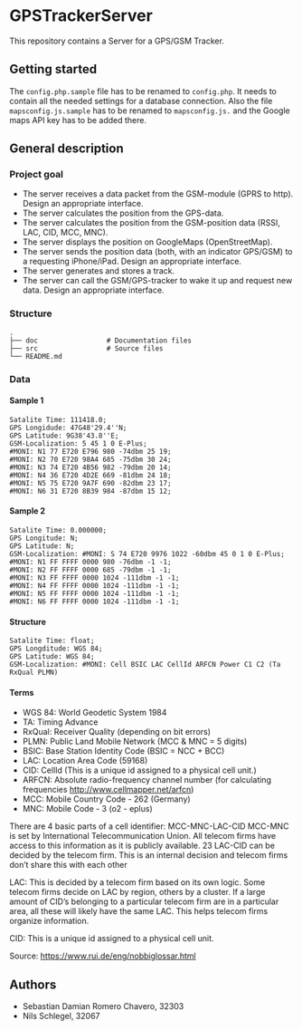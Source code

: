 # GPSTrackerServer
This repository contains a Server for a GPS/GSM Tracker.

## Getting started
The `config.php.sample` file has to be renamed to `config.php`. It needs to contain all the needed settings for a database connection. Also the file `mapsconfig.js.sample` has to be renamed to `mapsconfig.js.` and the Google maps API key has to be added there.

## General description

### Project goal
- The server receives a data packet from the GSM-module (GPRS to http). Design an appropriate interface.
- The server calculates the position from the GPS-data.
- The server calculates the position from the GSM-position data (RSSI, LAC, CID, MCC, MNC).
- The server displays the position on GoogleMaps (OpenStreetMap).
- The server sends the position data (both, with an indicator GPS/GSM) to a requesting iPhone/iPad. Design an appropriate interface.
- The server generates and stores a track.
- The server can call the GSM/GPS-tracker to wake it up and request new data. Design an appropriate interface.

### Structure
```
.
├── doc                 # Documentation files
├── src                 # Source files
└── README.md
```

### Data
#### Sample 1
```
Satalite Time: 111418.0;
GPS Longidude: 47G48'29.4''N;
GPS Latitude: 9G38'43.8''E;
GSM-Localization: 5 45 1 0 E-Plus;
#MONI: N1 77 E720 E796 980 -74dbm 25 19;
#MONI: N2 70 E720 98A4 685 -75dbm 30 24;
#MONI: N3 74 E720 4B56 982 -79dbm 20 14;
#MONI: N4 36 E720 4D2E 669 -81dbm 24 18;
#MONI: N5 75 E720 9A7F 690 -82dbm 23 17;
#MONI: N6 31 E720 8B39 984 -87dbm 15 12;
```
#### Sample 2
```
Satalite Time: 0.000000;
GPS Longitude: N;
GPS Latitude: N;
GSM-Localization: #MONI: S 74 E720 9976 1022 -60dbm 45 0 1 0 E-Plus;
#MONI: N1 FF FFFF 0000 980 -76dbm -1 -1;
#MONI: N2 FF FFFF 0000 685 -79dbm -1 -1;
#MONI: N3 FF FFFF 0000 1024 -111dbm -1 -1;
#MONI: N4 FF FFFF 0000 1024 -111dbm -1 -1;
#MONI: N5 FF FFFF 0000 1024 -111dbm -1 -1;
#MONI: N6 FF FFFF 0000 1024 -111dbm -1 -1;
```
#### Structure
```
Satalite Time: float;
GPS Longditude: WGS 84;
GPS Latitude: WGS 84;
GSM-Localization: #MONI: Cell BSIC LAC CellId ARFCN Power C1 C2 (Ta RxQual PLMN)
```

#### Terms
- WGS 84: World Geodetic System 1984
- TA: Timing Advance
- RxQual: Receiver Quality (depending on bit errors)
- PLMN: Public Land Mobile Network (MCC & MNC = 5 digits)
- BSIC: Base Station Identity Code (BSIC = NCC + BCC)
- LAC: Location Area Code (59168)
- CID: CellId (This is a unique id assigned to a physical cell unit.)
- ARFCN: Absolute radio-frequency channel number (for calculating frequencies http://www.cellmapper.net/arfcn)
- MCC: Mobile Country Code - 262 (Germany)
- MNC: Mobile  Code - 3 (o2 - eplus)

There are 4 basic parts of a cell identifier: MCC-MNC-LAC-CID
MCC-MNC is set by International Telecommunication Union. All telecom firms have access to this information as it is publicly available. 23
LAC-CID can be decided by the telecom firm. This is an internal decision and telecom firms don’t share this with each other

LAC:
This is decided by a telecom firm based on its own logic. Some telecom firms decide on LAC by region, others by a cluster. If a large amount of CID’s belonging to a particular telecom firm are in a particular area, all these will likely have the same LAC. This helps telecom firms organize information.

CID:
This is a unique id assigned to a physical cell unit.

Source: https://www.rui.de/eng/nobbiglossar.html

## Authors
- Sebastian Damian Romero Chavero, 32303
- Nils Schlegel, 32067

